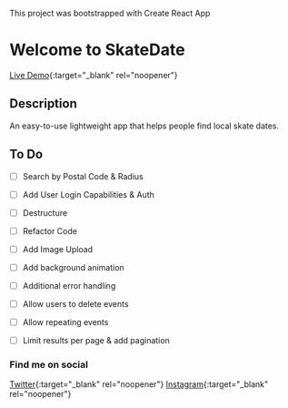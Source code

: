 This project was bootstrapped with Create React App

# Welcome to SkateDate

[Live Demo](http://skatedate.jasminecarbone.tech/){:target="_blank" rel="noopener"}

## Description
An easy-to-use lightweight app that helps people find local skate dates.

## To Do
- [ ] Search by Postal Code & Radius
- [ ] Add User Login Capabilities & Auth
- [ ] Destructure
- [ ] Refactor Code
- [ ] Add Image Upload
- [ ] Add background animation
- [ ] Additional error handling
- [ ] Allow users to delete events
- [ ] Allow repeating events
- [ ] Limit results per page & add pagination


### Find me on social
[Twitter](https://twitter.com/tiltedcanvas/){:target="_blank" rel="noopener"}
[Instagram](https://www.instagram.com/tiltedcanvas/){:target="_blank" rel="noopener"}